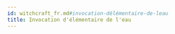 ```yaml
---
id: witchcraft_fr.md#invocation-délémentaire-de-leau
title: Invocation d'élémentaire de l'eau
---
```



